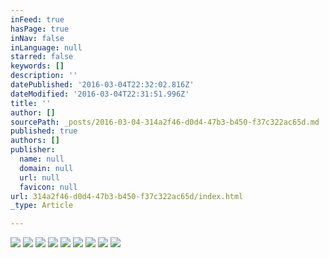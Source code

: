 ```yaml
---
inFeed: true
hasPage: true
inNav: false
inLanguage: null
starred: false
keywords: []
description: ''
datePublished: '2016-03-04T22:32:02.816Z'
dateModified: '2016-03-04T22:31:51.996Z'
title: ''
author: []
sourcePath: _posts/2016-03-04-314a2f46-d0d4-47b3-b450-f37c322ac65d.md
published: true
authors: []
publisher:
  name: null
  domain: null
  url: null
  favicon: null
url: 314a2f46-d0d4-47b3-b450-f37c322ac65d/index.html
_type: Article

---
```

![](https://the-grid-user-content.s3-us-west-2.amazonaws.com/f8328976-a5c6-4e71-a629-f2bb46473994.jpg)
![](https://the-grid-user-content.s3-us-west-2.amazonaws.com/4d579691-c564-4368-840a-bbada20a6c4c.jpg)
![](https://the-grid-user-content.s3-us-west-2.amazonaws.com/24dd2525-05f3-42ca-8608-17acfaf63cb1.png)
![](https://the-grid-user-content.s3-us-west-2.amazonaws.com/15056630-ffa3-42ed-8a84-52813b2aa59a.png)
![](https://the-grid-user-content.s3-us-west-2.amazonaws.com/09b5d79c-37d7-435e-836f-6838149d09d9.png)
![](https://the-grid-user-content.s3-us-west-2.amazonaws.com/cde18d77-7dc2-4780-a84f-e925f1375dee.png)
![](https://the-grid-user-content.s3-us-west-2.amazonaws.com/50155289-0cb7-486c-8297-5edd8c56fe06.png)
![](https://the-grid-user-content.s3-us-west-2.amazonaws.com/688d868d-4a3b-4efc-b816-5ccdaeffcfa0.png)
![](https://the-grid-user-content.s3-us-west-2.amazonaws.com/17edcb30-52df-4e64-8c89-fc92aabeb0c3.png)